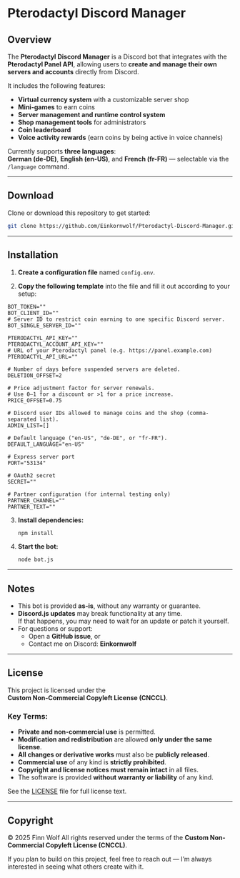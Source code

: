 # Pterodactyl Discord Manager

## Overview

The **Pterodactyl Discord Manager** is a Discord bot that integrates with the **Pterodactyl Panel API**, allowing users to **create and manage their own servers and accounts** directly from Discord.  

It includes the following features:
- **Virtual currency system** with a customizable server shop  
- **Mini-games** to earn coins  
- **Server management and runtime control system**  
- **Shop management tools** for administrators  
- **Coin leaderboard**  
- **Voice activity rewards** (earn coins by being active in voice channels)  

Currently supports **three languages**:  
**German (de-DE)**, **English (en-US)**, and **French (fr-FR)** — selectable via the `/language` command.

---

## Download

Clone or download this repository to get started:

```bash
git clone https://github.com/Einkornwolf/Pterodactyl-Discord-Manager.git
```

---

## Installation

1. **Create a configuration file** named `config.env`.

2. **Copy the following template** into the file and fill it out according to your setup:

```env
BOT_TOKEN=""
BOT_CLIENT_ID=""
# Server ID to restrict coin earning to one specific Discord server.
BOT_SINGLE_SERVER_ID=""

PTERODACTYL_API_KEY=""
PTERODACTYL_ACCOUNT_API_KEY=""
# URL of your Pterodactyl panel (e.g. https://panel.example.com)
PTERODACTYL_API_URL=""

# Number of days before suspended servers are deleted.
DELETION_OFFSET=2

# Price adjustment factor for server renewals.
# Use 0–1 for a discount or >1 for a price increase.
PRICE_OFFSET=0.75

# Discord user IDs allowed to manage coins and the shop (comma-separated list).
ADMIN_LIST=[]

# Default language ("en-US", "de-DE", or "fr-FR").
DEFAULT_LANGUAGE="en-US"

# Express server port
PORT="53134"

# OAuth2 secret
SECRET=""

# Partner configuration (for internal testing only)
PARTNER_CHANNEL=""
PARTNER_TEXT=""
```

3. **Install dependencies:**
   ```bash
   npm install
   ```

4. **Start the bot:**
   ```bash
   node bot.js
   ```

---

## Notes

- This bot is provided **as-is**, without any warranty or guarantee.  
- **Discord.js updates** may break functionality at any time.  
  If that happens, you may need to wait for an update or patch it yourself.  
- For questions or support:
  - Open a **GitHub issue**, or  
  - Contact me on Discord: **Einkornwolf**

---

## License

This project is licensed under the  
**Custom Non-Commercial Copyleft License (CNCCL)**.  

### Key Terms:
- **Private and non-commercial use** is permitted.  
- **Modification and redistribution** are allowed **only under the same license**.  
- **All changes or derivative works** must also be **publicly released**.  
- **Commercial use** of any kind is **strictly prohibited**.  
- **Copyright and license notices must remain intact** in all files.  
- The software is provided **without warranty or liability** of any kind.

See the [LICENSE](./LICENSE) file for full license text.

---

## Copyright

© 2025 Finn Wolf 
All rights reserved under the terms of the **Custom Non-Commercial Copyleft License (CNCCL)**.  

If you plan to build on this project, feel free to reach out — I’m always interested in seeing what others create with it.
